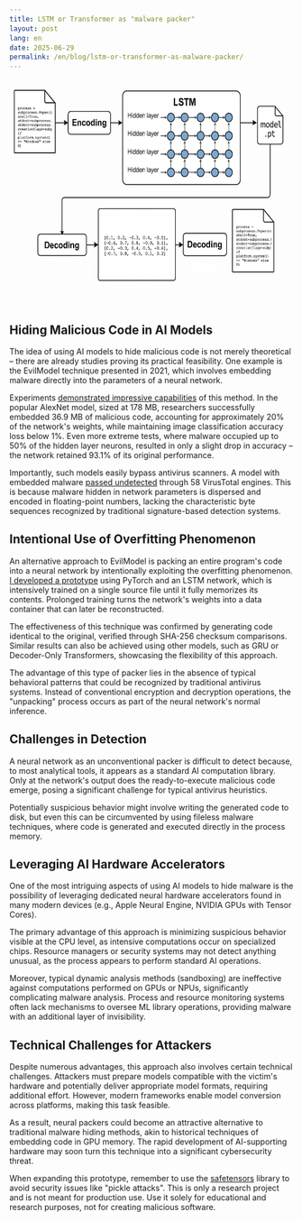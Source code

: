 ```yaml
---
title: LSTM or Transformer as "malware packer"
layout: post
lang: en
date: 2025-06-29
permalink: /en/blog/lstm-or-transformer-as-malware-packer/
---
```


<img width="600" height="400" src="/assets/img/projects/lstm-packer.png" alt="LSTM or Transformer as malware packer">

## Hiding Malicious Code in AI Models

The idea of using AI models to hide malicious code is not merely theoretical – there are already studies proving its practical feasibility. One example is the EvilModel technique presented in 2021, which involves embedding malware directly into the parameters of a neural network.

Experiments [demonstrated impressive capabilities](https://ar5iv.labs.arxiv.org/html/2107.08590) of this method. In the popular AlexNet model, sized at 178 MB, researchers successfully embedded 36.9 MB of malicious code, accounting for approximately 20% of the network's weights, while maintaining image classification accuracy loss below 1%. Even more extreme tests, where malware occupied up to 50% of the hidden layer neurons, resulted in only a slight drop in accuracy – the network retained 93.1% of its original performance.

Importantly, such models easily bypass antivirus scanners. A model with embedded malware [passed undetected](https://stareintothelightsmypretties.jore.cc/news/n0385327/) through 58 VirusTotal engines. This is because malware hidden in network parameters is dispersed and encoded in floating-point numbers, lacking the characteristic byte sequences recognized by traditional signature-based detection systems.

## Intentional Use of Overfitting Phenomenon

An alternative approach to EvilModel is packing an entire program's code into a neural network by intentionally exploiting the overfitting phenomenon. [I developed a prototype](https://github.com/piotrmaciejbednarski/lstm-memorizer) using PyTorch and an LSTM network, which is intensively trained on a single source file until it fully memorizes its contents. Prolonged training turns the network's weights into a data container that can later be reconstructed.

The effectiveness of this technique was confirmed by generating code identical to the original, verified through SHA-256 checksum comparisons. Similar results can also be achieved using other models, such as GRU or Decoder-Only Transformers, showcasing the flexibility of this approach.

The advantage of this type of packer lies in the absence of typical behavioral patterns that could be recognized by traditional antivirus systems. Instead of conventional encryption and decryption operations, the "unpacking" process occurs as part of the neural network's normal inference.

## Challenges in Detection

A neural network as an unconventional packer is difficult to detect because, to most analytical tools, it appears as a standard AI computation library. Only at the network's output does the ready-to-execute malicious code emerge, posing a significant challenge for typical antivirus heuristics.

Potentially suspicious behavior might involve writing the generated code to disk, but even this can be circumvented by using fileless malware techniques, where code is generated and executed directly in the process memory.

## Leveraging AI Hardware Accelerators

One of the most intriguing aspects of using AI models to hide malware is the possibility of leveraging dedicated neural hardware accelerators found in many modern devices (e.g., Apple Neural Engine, NVIDIA GPUs with Tensor Cores).

The primary advantage of this approach is minimizing suspicious behavior visible at the CPU level, as intensive computations occur on specialized chips. Resource managers or security systems may not detect anything unusual, as the process appears to perform standard AI operations.

Moreover, typical dynamic analysis methods (sandboxing) are ineffective against computations performed on GPUs or NPUs, significantly complicating malware analysis. Process and resource monitoring systems often lack mechanisms to oversee ML library operations, providing malware with an additional layer of invisibility.

## Technical Challenges for Attackers

Despite numerous advantages, this approach also involves certain technical challenges. Attackers must prepare models compatible with the victim's hardware and potentially deliver appropriate model formats, requiring additional effort. However, modern frameworks enable model conversion across platforms, making this task feasible.

As a result, neural packers could become an attractive alternative to traditional malware hiding methods, akin to historical techniques of embedding code in GPU memory. The rapid development of AI-supporting hardware may soon turn this technique into a significant cybersecurity threat.

When expanding this prototype, remember to use the [safetensors](https://github.com/huggingface/safetensors) library to avoid security issues like "pickle attacks". This is only a research project and is not meant for production use. Use it solely for educational and research purposes, not for creating malicious software.